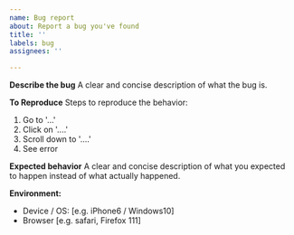 ```yaml
---
name: Bug report
about: Report a bug you've found
title: ''
labels: bug
assignees: ''

---
```


**Describe the bug**
A clear and concise description of what the bug is.

**To Reproduce**
Steps to reproduce the behavior:
1. Go to '...'
2. Click on '....'
3. Scroll down to '....'
4. See error

**Expected behavior**
A clear and concise description of what you expected to happen instead of what actually happened.

**Environment:**
 - Device / OS: [e.g. iPhone6 / Windows10]
 - Browser [e.g. safari, Firefox 111]
